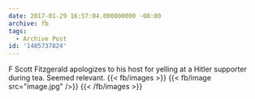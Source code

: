 ```yaml
---
date: 2017-01-29 16:57:04.000000000 -08:00
archive: fb
tags: 
  - Archive Post
id: '1485737824'
---
```


F Scott Fitzgerald apologizes to his host for yelling at a Hitler supporter during tea. Seemed relevant.
{{< fb/images >}}
{{< fb/image src="image.jpg" />}}
{{< /fb/images >}}
